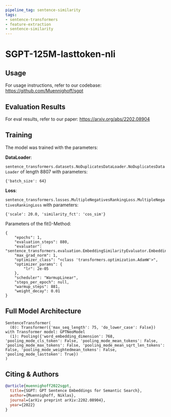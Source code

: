 ```yaml
---
pipeline_tag: sentence-similarity
tags:
- sentence-transformers
- feature-extraction
- sentence-similarity
---
```


# SGPT-125M-lasttoken-nli

## Usage

For usage instructions, refer to our codebase: https://github.com/Muennighoff/sgpt 

## Evaluation Results

For eval results, refer to our paper: https://arxiv.org/abs/2202.08904

## Training
The model was trained with the parameters:

**DataLoader**:

`sentence_transformers.datasets.NoDuplicatesDataLoader.NoDuplicatesDataLoader` of length 8807 with parameters:
```
{'batch_size': 64}
```

**Loss**:

`sentence_transformers.losses.MultipleNegativesRankingLoss.MultipleNegativesRankingLoss` with parameters:
  ```
  {'scale': 20.0, 'similarity_fct': 'cos_sim'}
  ```

Parameters of the fit()-Method:
```
{
    "epochs": 1,
    "evaluation_steps": 880,
    "evaluator": "sentence_transformers.evaluation.EmbeddingSimilarityEvaluator.EmbeddingSimilarityEvaluator",
    "max_grad_norm": 1,
    "optimizer_class": "<class 'transformers.optimization.AdamW'>",
    "optimizer_params": {
        "lr": 2e-05
    },
    "scheduler": "WarmupLinear",
    "steps_per_epoch": null,
    "warmup_steps": 881,
    "weight_decay": 0.01
}
```


## Full Model Architecture
```
SentenceTransformer(
  (0): Transformer({'max_seq_length': 75, 'do_lower_case': False}) with Transformer model: GPTNeoModel 
  (1): Pooling({'word_embedding_dimension': 768, 'pooling_mode_cls_token': False, 'pooling_mode_mean_tokens': False, 'pooling_mode_max_tokens': False, 'pooling_mode_mean_sqrt_len_tokens': False, 'pooling_mode_weightedmean_tokens': False, 'pooling_mode_lasttoken': True})
)
```

## Citing & Authors

```bibtex
@article{muennighoff2022sgpt,
  title={SGPT: GPT Sentence Embeddings for Semantic Search},
  author={Muennighoff, Niklas},
  journal={arXiv preprint arXiv:2202.08904},
  year={2022}
}
```
